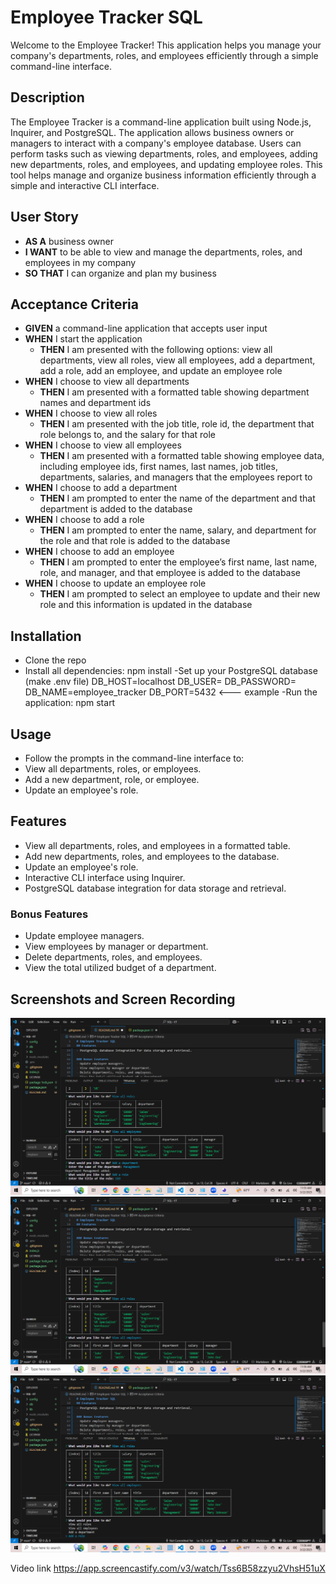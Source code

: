 # Employee Tracker SQL
Welcome to the Employee Tracker! This application helps you manage your company's departments, roles, and employees efficiently through a simple command-line interface.

## Description
The Employee Tracker is a command-line application built using Node.js, Inquirer, and PostgreSQL. The application allows business owners or managers to interact with a company's employee database. Users can perform tasks such as viewing departments, roles, and employees, adding new departments, roles, and employees, and updating employee roles. This tool helps manage and organize business information efficiently through a simple and interactive CLI interface.

## User Story
- **AS A** business owner  
- **I WANT** to be able to view and manage the departments, roles, and employees in my company  
- **SO THAT** I can organize and plan my business  

## Acceptance Criteria
- **GIVEN** a command-line application that accepts user input  
- **WHEN** I start the application  
  - **THEN** I am presented with the following options: view all departments, view all roles, view all employees, add a department, add a role, add an employee, and update an employee role  
- **WHEN** I choose to view all departments  
  - **THEN** I am presented with a formatted table showing department names and department ids  
- **WHEN** I choose to view all roles  
  - **THEN** I am presented with the job title, role id, the department that role belongs to, and the salary for that role  
- **WHEN** I choose to view all employees  
  - **THEN** I am presented with a formatted table showing employee data, including employee ids, first names, last names, job titles, departments, salaries, and managers that the employees report to  
- **WHEN** I choose to add a department  
  - **THEN** I am prompted to enter the name of the department and that department is added to the database  
- **WHEN** I choose to add a role  
  - **THEN** I am prompted to enter the name, salary, and department for the role and that role is added to the database  
- **WHEN** I choose to add an employee  
  - **THEN** I am prompted to enter the employee’s first name, last name, role, and manager, and that employee is added to the database  
- **WHEN** I choose to update an employee role  
  - **THEN** I am prompted to select an employee to update and their new role and this information is updated in the database  

## Installation
- Clone the repo
- Install all dependencies: npm install
-Set up your PostgreSQL database (make .env file)
DB_HOST=localhost
DB_USER=<your-username>
DB_PASSWORD=<your-password>
DB_NAME=employee_tracker
DB_PORT=5432 <--- example
-Run the application: npm start

## Usage
   - Follow the prompts in the command-line interface to:
   - View all departments, roles, or employees.
   - Add a new department, role, or employee.
   - Update an employee's role.

## Features
- View all departments, roles, and employees in a formatted table.
- Add new departments, roles, and employees to the database.
- Update an employee's role.
- Interactive CLI interface using Inquirer.
- PostgreSQL database integration for data storage and retrieval.

### Bonus Features
- Update employee managers.
- View employees by manager or department.
- Delete departments, roles, and employees.
- View the total utilized budget of a department.


## Screenshots and Screen Recording
![Image Alt](https://github.com/DippaFudd/SQL--ET/blob/3a4e4b50732039106df3c49b5ff853e774e12689/2025-03-22%20(1).png)
![Image Alt](https://github.com/DippaFudd/SQL--ET/blob/3a4e4b50732039106df3c49b5ff853e774e12689/2025-03-22%20(3).png)
![Image Alt](https://github.com/DippaFudd/SQL--ET/blob/3a4e4b50732039106df3c49b5ff853e774e12689/2025-03-22%20(4).png)

Video link
https://app.screencastify.com/v3/watch/Tss6B58zzyu2VhsH51uX

